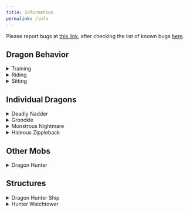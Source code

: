 ```yaml
---
title: Information
permalink: /info
---
```


Please report bugs at [this link](https://docs.google.com/forms/d/1Wi3go3pZFQaGHhHvkKgHEykInerdWlRazn41bpYdGGI/edit#responses), after checking the list of known bugs [here](/bugs.md).

## Dragon Behavior

<details>
<summary>Training</summary>
Almost every dragon can be trained, but it is different for every dragon.
<br> 
<br> 
Most dragons can be tamed by feeding them cod or salmon, but there are exceptions. 
<br> 
- Boulder Class dragons can be tamed with a variety of rocks, instead of fish. However, the type of rock depends on the dragon.
<br> 
- Some dragons eat different foods based on where they live. 
<br> 
<br> 
Check the Book of Dragons if you are unsure of how to train a specific dragon.
 
</details>
<details>
<summary>Riding</summary>
Most tameable dragons can be ridden and flown
<br> 
<br> 
To mount a dragon, interact with it.
<br> 
<br> 
When on a dragon, you can hold down the jump button to travel up and let go to travel down.
<br> 
Use your normal movement controls to move other directions.
<br> 
<br> 
While riding a dragon, you can make it breathe fire. There is a 10 second cooldown between shots
<br> 
- On touch controls, tap the circle in front of you when it turns green to shoot fire in the direction you are looking
<br> 
- On keyboard/mouse or console controller, attack to shoot fire in the direction you are looking
<br> 
</details>

<details>
<summary>Sitting</summary>
Every tameable dragon can sit. When sitting, a dragon will not follow you.
<br> 
<br> 
To make a dragon sit, you must be crouching/sneaking. You then interact with them, as if you were going to ride them.
<br> 
The dragon will play a sitting animation, and will be unable to move, whether under its own control or yours.

</details>

## Individual Dragons

<details>
<summary>Deadly Nadder</summary>
 <img src="assets/nadder.png" alt="Deadly Nadder">
<br>
This Tracker Class dragon is protective, but can be tamed at any age using the following foods:
<br>
 - Raw Cod
<br>
 - Raw Salmon
<br>
 - Raw Chicken
<br>
 - Cooked Chicken
<br>
<br>
Deadly Nadders love Cooked Chicken, and can fly almost twice as fast for a short time after being fed it.
<br>
<br>
Nadders can shoot sustained blasts of fire when ridden. The fire is hot enough to set most materials ablaze.
<br>
<br>
This dragon can be found in Dragon Cages

</details>

<details>
<summary>Gronckle</summary>
 <img src="assets/gronckle.png" alt="Gronckle">
<br>
This Boulder Class dragon is protective, but can be tamed at any age using the following foods:
<br>
 - Stone
<br>
 - Cobblestone
<br>
 - Tuff
<br>
 - Deepslate
<br>
 - Cobbled Deepslate
<br>
 - Andesite
<br>
 - Diorite
<br>
 - Granite
<br>
<br>
Nadders can shoot lava blasts when ridden. The lava blast is hot enough to set most materials ablaze.
<br>
<br>
This dragon can be found in Dragon Cages

</details>

<details>
<summary>Monstrous Nightmare</summary>
 <img src="assets/nightmare.png" alt="Monstrous Nightmare">
<br>
This Stoker Class dragon is protective, but can be tamed at any age using the following foods:
<br>
 - Raw Cod
<br>
 - Raw Salmon
<br>
<br>
Nightmares can shoot sustained blasts of fire when ridden. The fire is hot enough to set most materials ablaze.

</details>

<details>
<summary>Hideous Zippleback</summary>
 <img src="assets/zippleback.png" alt="Hideous Zippleback">
<br>
This Mystery Class dragon is protective, but can be tamed at any age using the following foods:
<br>
 - Raw Cod
<br>
 - Raw Salmon
<br>
<br>
Zipplebacks can shoot gas explosions when ridden. They explode with much damage, but do not cause fire or destroy blocks.
<br>
<br>
Zipplebacks can be ridden by 2 players. They can both shoot with their own cooldown, but only the player on the left head can control the dragon.

</details>

## Other Mobs

<details>
<summary>Dragon Hunter</summary>
This new type of illager will only attack players when provoked, but attacks dragons on sight.
<br> 
<br> 
Their hate of dragons causes most of them to attack the Hunters on sight. Their arrows prevent a dragon from flying for up to a minute, preventing a hasty escape.
<br> 
</details>

## Structures

<details>
<summary>Dragon Hunter Ship</summary>
Coming in 2 varieties, these ships are crawling with Dragon Hunters.
<br> 
<br> 
Cages can be found on ships, which can only be opened using a cage key. A cage key can be found rarely on a Dragon Hunter Ship, but much more commonly in Hunter Watchtowers, where there are guaranteed to be at least 4.
<br> 
Loot on these ships includes arrows, bows, crossbows, emeralds, cage keys, and much more.
<br> 
</details>

<details>
<summary>Hunter Watchtower</summary>
Hunter Watchtowers can be found in most biomes, and are filled with Dragon Hunters strategizing about their next attack.
<br> 
<br> 
2 cages can be found around watchtowers, which can only be opened using a cage key. A cage key can be found rarely on a Dragon Hunter Ship, but much more commonly in Hunter Watchtowers, where there are guaranteed to be at least 4. Keep the extra keys, because cages can also be found on Dragon Hunter Ships
<br> 
Loot in these towers includes arrows, bows, crossbows, emeralds, saddles, and much more.
<br> 
</details>
 
